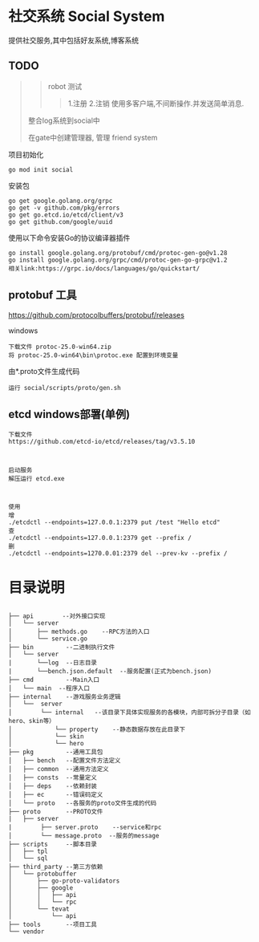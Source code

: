 # 社交系统 Social System
提供社交服务,其中包括好友系统,博客系统


## TODO
>> robot 测试 
>>> 1.注册
>>> 2.注销
> >> 使用多客户端,不间断操作.并发送简单消息.
> 
> 整合log系统到social中
> 
> 在gate中创建管理器, 管理 friend system
> 


项目初始化

    go mod init social

安装包

    go get google.golang.org/grpc
    go get -v github.com/pkg/errors
    go get go.etcd.io/etcd/client/v3
    go get github.com/google/uuid


使用以下命令安装Go的协议编译器插件

    go install google.golang.org/protobuf/cmd/protoc-gen-go@v1.28
    go install google.golang.org/grpc/cmd/protoc-gen-go-grpc@v1.2
    相关link:https://grpc.io/docs/languages/go/quickstart/


    

## protobuf 工具

https://github.com/protocolbuffers/protobuf/releases

windows

    下载文件 protoc-25.0-win64.zip
    将 protoc-25.0-win64\bin\protoc.exe 配置到环境变量

由*.proto文件生成代码
    
    运行 social/scripts/proto/gen.sh

## etcd windows部署(单例)

    下载文件
    https://github.com/etcd-io/etcd/releases/tag/v3.5.10
#
    启动服务
    解压运行 etcd.exe
#
    使用
    增
    ./etcdctl --endpoints=127.0.0.1:2379 put /test "Hello etcd"
    查
    ./etcdctl --endpoints=127.0.0.1:2379 get --prefix /
    删
    ./etcdctl --endpoints=1270.0.01:2379 del --prev-kv --prefix /

# 目录说明

##
```
├── api        --对外接口实现 
│   └── server
│       ├── methods.go    --RPC方法的入口
│       └── service.go   
├── bin         --二进制执行文件
│   └── server
|       └──log  --日志目录
|       └──bench.json.default  --服务配置(正式为bench.json)
├── cmd         --Main入口 
│   └── main  --程序入口
├── internal    --游戏服务业务逻辑 
│   └──  server
│        └── internal   --该目录下具体实现服务的各模块，内部可拆分子目录（如hero、skin等）
│            └── property    --静态数据存放在此目录下
│            └── skin
│            └── hero
├── pkg         --通用工具包
│   ├── bench   --配置文件方法定义
│   ├── common  --通用方法定义
│   ├── consts  --常量定义
│   ├── deps    --依赖封装
│   ├── ec      --错误码定义
│   └── proto   --各服务的proto文件生成的代码
├── proto       --PROTO文件
|   ├── server   
|        ├── server.proto    --service和rpc
│        └── message.proto  --服务的message
├── scripts     --脚本目录
│   ├── tpl
│   └── sql 
├── third_party --第三方依赖
│   └── protobuffer
│       ├── go-proto-validators
│       ├── google
│       │   ├── api
│       │   └── rpc
│       └── tevat
│           └── api
├── tools       --项目工具
└── vendor
```




